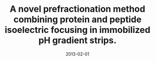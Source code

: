 ---
link: https://dx.doi.org/10.1021/pr300817y
journal: Journal of proteome research
title: A novel prefractionation method combining protein and peptide isoelectric focusing in immobilized pH gradient strips.
date: 2013-02-01
authors: Pernemalm, M, Lehtiö, J
---